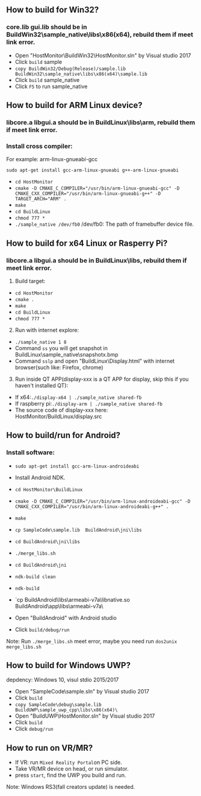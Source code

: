 ## How to build for Win32?
### core.lib gui.lib should be in BuildWin32\sample_native\libs\x86(x64), rebuild them if meet link error.
- Open "HostMonitor\BuildWin32\HostMonitor.sln" by Visual studio 2017
- Click `build` sample
- `copy BuildWin32/Debug(Release)/sample.lib BuildWin32\sample_native\libs\x86(x64)\sample.lib`
- Click `build` sample_native
- Click `F5` to run sample_native

## How to build for ARM Linux device?
### libcore.a libgui.a should be in BuildLinux\libs\arm, rebuild them if meet link error.
### Install cross compiler:
For example: arm-linux-gnueabi-gcc

`sudo apt-get install gcc-arm-linux-gnueabi g++-arm-linux-gnueabi`

- `cd HostMonitor`
- `cmake -D CMAKE_C_COMPILER="/usr/bin/arm-linux-gnueabi-gcc" -D CMAKE_CXX_COMPILER="/usr/bin/arm-linux-gnueabi-g++" -D TARGET_ARCH="ARM" .`
- `make`
- `cd BuildLinux`
- `chmod 777 *`
- `./sample_native /dev/fb0`	/dev/fb0: The path of framebuffer device file.

## How to build for x64 Linux or Rasperry Pi?
### libcore.a libgui.a should be in BuildLinux\libs, rebuild them if meet link error.
1. Build target:
- `cd HostMonitor`
- `cmake .`
- `make`
- `cd BuildLinux`
- `chmod 777 *`

2. Run with internet explore:
- `./sample_native 1 8`
- Command `ss` you will get snapshot in BuildLinux\sample_native\snapshotx.bmp
- Command `sslp` and open "BuildLinux\Display.html" with internet browser(such like: Firefox, chrome)

3. Run inside QT APP(display-xxx is a QT APP for display, skip this if you haven't installed QT):
- If x64:`./display-x64 | ./sample_native shared-fb`
- If raspberry pi:`./display-arm | ./sample_native shared-fb`
- The source code of display-xxx here: HostMonitor/BuildLinux/display.src

## How to build/run for Android?
### Install software:
- `sudo apt-get install gcc-arm-linux-androideabi`
- Install Android NDK.

- `cd HostMonitor\BuildLinux`
- `cmake -D CMAKE_C_COMPILER="/usr/bin/arm-linux-androideabi-gcc" -D CMAKE_CXX_COMPILER="/usr/bin/arm-linux-androideabi-g++" .`
- `make`
- `cp SampleCode\sample.lib  BuildAndroid\jni\libs`
- `cd BuildAndroid\jni\libs`
- `./merge_libs.sh`
- `cd BuildAndroid\jni`
- `ndk-build clean`
- `ndk-build`
- `cp BuildAndroid\libs\armeabi-v7a\libnative.so BuildAndroid\app\libs\armeabi-v7a\
- Open "BuildAndroid" with Android studio
- Click `build/debug/run`

Note:
Run `./merge_libs.sh` meet error, maybe you need run `dos2unix merge_libs.sh`

## How to build for Windows UWP?
depdency: Windows 10, visul stdio 2015/2017

- Open "SampleCode\sample.sln" by Visual studio 2017
- Click `build` 
- `copy SampleCode\debug\sample.lib BuildUWP\sample_uwp_cpp\libs\x86(x64)\`
- Open "BuildUWP\HostMonitor.sln" by Visual studio 2017
- Click `build`
- Click `debug/run`

## How to run on VR/MR?
- If VR: run `Mixed Reality Portal`on PC side.
- Take VR/MR device on head, or run simulator.
- press `start`, find the UWP you build and run.

Note: Windows RS3(fall creators update) is needed.
